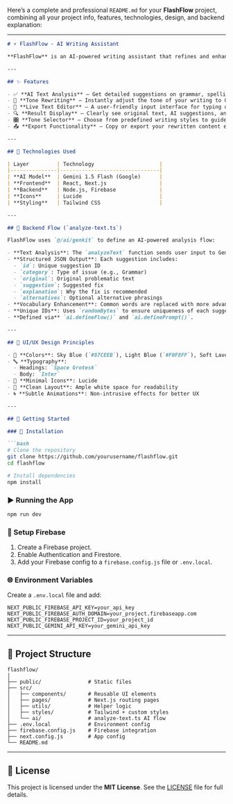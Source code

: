 Here’s a complete and professional `README.md` for your **FlashFlow** project, combining all your project info, features, technologies, design, and backend explanation:

---

````markdown
# ⚡ FlashFlow - AI Writing Assistant

**FlashFlow** is an AI-powered writing assistant that refines and enhances your text using the power of **Gemini 1.5 Flash**. It provides intelligent, structured suggestions to improve grammar, spelling, punctuation, clarity, vocabulary, and tone — making writing easier and smarter.

---

## ✨ Features

- ✅ **AI Text Analysis** – Get detailed suggestions on grammar, spelling, punctuation, word choice, and clarity.
- 🧠 **Tone Rewriting** – Instantly adjust the tone of your writing to Casual, Formal, Friendly, or Academic.
- 📝 **Live Text Editor** – A user-friendly input interface for typing or pasting content.
- 🔍 **Result Display** – Clearly see original text, AI suggestions, and explanations with smart highlighting.
- 🎛️ **Tone Selector** – Choose from predefined writing styles to guide AI rewriting.
- 📤 **Export Functionality** – Copy or export your rewritten content easily.

---

## 🧰 Technologies Used

| Layer         | Technology                     |
|---------------|--------------------------------|
| **AI Model**  | Gemini 1.5 Flash (Google)      |
| **Frontend**  | React, Next.js                 |
| **Backend**   | Node.js, Firebase              |
| **Icons**     | Lucide                         |
| **Styling**   | Tailwind CSS                   |

---

## 🧠 Backend Flow (`analyze-text.ts`)

FlashFlow uses `@/ai/genkit` to define an AI-powered analysis flow:

- **Text Analysis**: The `analyzeText` function sends user input to Gemini 1.5 Flash for grammar, vocabulary, and clarity review.
- **Structured JSON Output**: Each suggestion includes:
  - `id`: Unique suggestion ID
  - `category`: Type of issue (e.g., Grammar)
  - `original`: Original problematic text
  - `suggestion`: Suggested fix
  - `explanation`: Why the fix is recommended
  - `alternatives`: Optional alternative phrasings
- **Vocabulary Enhancement**: Common words are replaced with more advanced or precise options.
- **Unique IDs**: Uses `randomBytes` to ensure uniqueness of each suggestion.
- **Defined via** `ai.defineFlow()` and `ai.definePrompt()`.

---

## 🎨 UI/UX Design Principles

- 🎨 **Colors**: Sky Blue (`#87CEEB`), Light Blue (`#F0F8FF`), Soft Lavender (`#E6E6FA`)
- 🔤 **Typography**:
  - Headings: `Space Grotesk`
  - Body: `Inter`
- 🎯 **Minimal Icons**: Lucide
- 🧼 **Clean Layout**: Ample white space for readability
- 🌀 **Subtle Animations**: Non-intrusive effects for better UX

---

## 🚀 Getting Started

### 🔧 Installation

```bash
# Clone the repository
git clone https://github.com/yourusername/flashflow.git
cd flashflow

# Install dependencies
npm install
````

### ▶️ Running the App

```bash
npm run dev
```

### 🔐 Setup Firebase

1. Create a Firebase project.
2. Enable Authentication and Firestore.
3. Add your Firebase config to a `firebase.config.js` file or `.env.local`.

### 🌐 Environment Variables

Create a `.env.local` file and add:

```env
NEXT_PUBLIC_FIREBASE_API_KEY=your_api_key
NEXT_PUBLIC_FIREBASE_AUTH_DOMAIN=your_project.firebaseapp.com
NEXT_PUBLIC_FIREBASE_PROJECT_ID=your_project_id
NEXT_PUBLIC_GEMINI_API_KEY=your_gemini_api_key
```

---

## 📁 Project Structure

```
flashflow/
│
├── public/               # Static files
├── src/
│   ├── components/       # Reusable UI elements
│   ├── pages/            # Next.js routing pages
│   ├── utils/            # Helper logic
│   ├── styles/           # Tailwind + custom styles
│   └── ai/               # analyze-text.ts AI flow
├── .env.local            # Environment config
├── firebase.config.js    # Firebase integration
├── next.config.js        # App config
└── README.md
```
---

## 📄 License

This project is licensed under the **MIT License**.
See the [LICENSE](LICENSE) file for full details.

